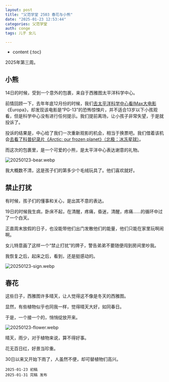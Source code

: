 ```yaml
---
layout: post
title: "父范学堂 2503 春花与小熊"
date: "2025-01-23 12:53:44"
categories: 父范学堂
auth: conge
tags: 儿子 女儿 

---
```

* content
{:toc}

2025年第三周。




## 小熊

14日的时候，受到一个意外的包裹，来自于西雅图太平洋科学中心。

前情回顾一下，去年年底12月份的时候，我们[去太平洋科学中心看IMax大电影](https://conge.livingwithfcs.org/2024/12/18/NewDaddy-shows/)《Europa》，却发现该电影是“PG-13”的恐怖惊悚片，并不适合13岁以下小孩观看，但是科学中心没有进行任何提示。我们提前离场，让小孩子非常失望，于是就投诉了。

投诉的结果是，中心给了我们一次重新观影的机会，相当于换票吧。我们借着该机会[去看了科普纪录片《Arctic: our frozen planet》（北极：冰冻星球）](https://conge.livingwithfcs.org/2024/12/31/NewDaddy-arctic/)。

而这次的包裹里，是一个可爱的小熊，是太平洋中心表达谢意的礼物。

![20250123-bear.webp](https://s2.loli.net/2025/02/01/qWxbvmUlZtkEpLn.webp)

我大概数不清，这是孩子们的第多少个毛绒玩具了。他们喜欢就好。

## 禁止打扰

有时候，孩子们的懂事和关心，是出其不意的表达。

19日的时候我生病，卧床不起，在清醒，疼痛，昏迷，清醒，疼痛……的循环中过了一个白天。

正直周末放假的日子，也没能带他们出门发散他们的能量，他们只能在家里玩啊闹啊。

女儿特意画了这样一个“禁止打扰”的牌子，警告弟弟不要随便闯到房间里吵我。

我恢复之后，起床之后，看到，还是挺感动的。

![20250123-sign.webp](https://s2.loli.net/2025/02/01/VZMjB8nsmoPXScv.webp)

## 春花

这些日子，西雅图许多晴天，让人觉得这不像是冬天的西雅图。

显然，有些植物似乎也同我一样，觉得晴天大好，如同春日。

于是，一个接一个的，悄悄绽放开来。

![20250123-flower.webp](https://s2.loli.net/2025/02/01/p673KxgO9DARCLS.webp)

晴天，雨少，对于植物来说，算不得好事。

花无百日红，好景当珍重。

30日以来又开始下雨了，人虽然不便，却可替植物们高兴。


```
2025-01-23 初稿
2025-01-31 完稿 发布
```
